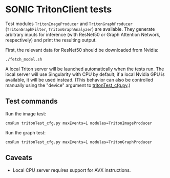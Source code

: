 # SONIC TritonClient tests

Test modules `TritonImageProducer` and `TritonGraphProducer` (`TritonGraphFilter`, `TritonGraphAnalyzer`) are available.
They generate arbitrary inputs for inference (with ResNet50 or Graph Attention Network, respectively) and print the resulting output.

First, the relevant data for ResNet50 should be downloaded from Nvidia:
```
./fetch_model.sh
```

A local Triton server will be launched automatically when the tests run.
The local server will use Singularity with CPU by default; if a local Nvidia GPU is available, it will be used instead.
(This behavior can also be controlled manually using the "device" argument to [tritonTest_cfg.py](./tritonTest_cfg.py).)

## Test commands

Run the image test:
```
cmsRun tritonTest_cfg.py maxEvents=1 modules=TritonImageProducer
```

Run the graph test:
```
cmsRun tritonTest_cfg.py maxEvents=1 modules=TritonGraphProducer
```

## Caveats

* Local CPU server requires support for AVX instructions.
